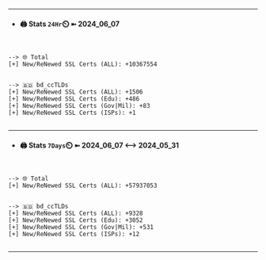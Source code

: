 

---
- #### 🖨️ **Stats** `24Hr`⏲️ ➼ 2024_06_07
```console


--> 🌐 Total
[+] New/ReNewed SSL Certs (ALL): +10367554


--> 🇧🇩 bd_ccTLDs
[+] New/ReNewed SSL Certs (ALL): +1506
[+] New/ReNewed SSL Certs (Edu): +486
[+] New/ReNewed SSL Certs (Gov|Mil): +83
[+] New/ReNewed SSL Certs (ISPs): +1


```

---
- #### 🖨️ **Stats** `7Days`⏲️ ➼ 2024_06_07 <--> 2024_05_31
```console


--> 🌐 Total
[+] New/ReNewed SSL Certs (ALL): +57937053


--> 🇧🇩 bd_ccTLDs
[+] New/ReNewed SSL Certs (ALL): +9328
[+] New/ReNewed SSL Certs (Edu): +3052
[+] New/ReNewed SSL Certs (Gov|Mil): +531
[+] New/ReNewed SSL Certs (ISPs): +12


```

---


